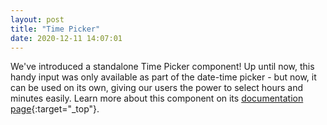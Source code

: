 ```yaml
---
layout: post
title: "Time Picker"
date: 2020-12-11 14:07:01
---
```


We've introduced a standalone Time Picker component! Up until now, this handy input was only available as part of the date-time picker - but now, it can be used on its own, giving our users the power to select hours and minutes easily. Learn more about this component on its [documentation page](https://redirector.gservice.emarsys.net/ui/latest/doc/timepicker.html){:target="_top"}.
